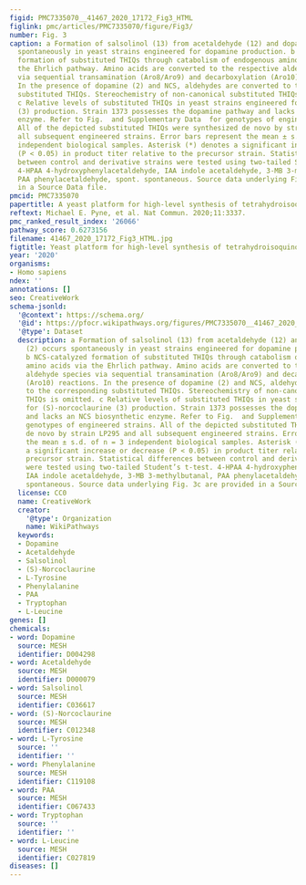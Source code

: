 ```yaml
---
figid: PMC7335070__41467_2020_17172_Fig3_HTML
figlink: pmc/articles/PMC7335070/figure/Fig3/
number: Fig. 3
caption: a Formation of salsolinol (13) from acetaldehyde (12) and dopamine (2) occurs
  spontaneously in yeast strains engineered for dopamine production. b NCS-catalyzed
  formation of substituted THIQs through catabolism of endogenous amino acids via
  the Ehrlich pathway. Amino acids are converted to the respective aldehyde species
  via sequential transamination (Aro8/Aro9) and decarboxylation (Aro10) reactions.
  In the presence of dopamine (2) and NCS, aldehydes are converted to the corresponding
  substituted THIQs. Stereochemistry of non-canonical substituted THIQs is omitted.
  c Relative levels of substituted THIQs in yeast strains engineered for (S)-norcoclaurine
  (3) production. Strain 1373 possesses the dopamine pathway and lacks an NCS biosynthetic
  enzyme. Refer to Fig.  and Supplementary Data  for genotypes of engineered strains.
  All of the depicted substituted THIQs were synthesized de novo by strain LP295 and
  all subsequent engineered strains. Error bars represent the mean ± s.d. of n = 3
  independent biological samples. Asterisk (*) denotes a significant increase or decrease
  (P < 0.05) in product titer relative to the precursor strain. Statistical differences
  between control and derivative strains were tested using two-tailed Student’s t-test.
  4-HPAA 4-hydroxyphenylacetaldehyde, IAA indole acetaldehyde, 3-MB 3-methylbutanal,
  PAA phenylacetaldehyde, spont. spontaneous. Source data underlying Fig. 3c are provided
  in a Source Data file.
pmcid: PMC7335070
papertitle: A yeast platform for high-level synthesis of tetrahydroisoquinoline alkaloids.
reftext: Michael E. Pyne, et al. Nat Commun. 2020;11:3337.
pmc_ranked_result_index: '26066'
pathway_score: 0.6273156
filename: 41467_2020_17172_Fig3_HTML.jpg
figtitle: Yeast platform for high-level synthesis of tetrahydroisoquinoline alkaloids
year: '2020'
organisms:
- Homo sapiens
ndex: ''
annotations: []
seo: CreativeWork
schema-jsonld:
  '@context': https://schema.org/
  '@id': https://pfocr.wikipathways.org/figures/PMC7335070__41467_2020_17172_Fig3_HTML.html
  '@type': Dataset
  description: a Formation of salsolinol (13) from acetaldehyde (12) and dopamine
    (2) occurs spontaneously in yeast strains engineered for dopamine production.
    b NCS-catalyzed formation of substituted THIQs through catabolism of endogenous
    amino acids via the Ehrlich pathway. Amino acids are converted to the respective
    aldehyde species via sequential transamination (Aro8/Aro9) and decarboxylation
    (Aro10) reactions. In the presence of dopamine (2) and NCS, aldehydes are converted
    to the corresponding substituted THIQs. Stereochemistry of non-canonical substituted
    THIQs is omitted. c Relative levels of substituted THIQs in yeast strains engineered
    for (S)-norcoclaurine (3) production. Strain 1373 possesses the dopamine pathway
    and lacks an NCS biosynthetic enzyme. Refer to Fig.  and Supplementary Data  for
    genotypes of engineered strains. All of the depicted substituted THIQs were synthesized
    de novo by strain LP295 and all subsequent engineered strains. Error bars represent
    the mean ± s.d. of n = 3 independent biological samples. Asterisk (*) denotes
    a significant increase or decrease (P < 0.05) in product titer relative to the
    precursor strain. Statistical differences between control and derivative strains
    were tested using two-tailed Student’s t-test. 4-HPAA 4-hydroxyphenylacetaldehyde,
    IAA indole acetaldehyde, 3-MB 3-methylbutanal, PAA phenylacetaldehyde, spont.
    spontaneous. Source data underlying Fig. 3c are provided in a Source Data file.
  license: CC0
  name: CreativeWork
  creator:
    '@type': Organization
    name: WikiPathways
  keywords:
  - Dopamine
  - Acetaldehyde
  - Salsolinol
  - (S)-Norcoclaurine
  - L-Tyrosine
  - Phenylalanine
  - PAA
  - Tryptophan
  - L-Leucine
genes: []
chemicals:
- word: Dopamine
  source: MESH
  identifier: D004298
- word: Acetaldehyde
  source: MESH
  identifier: D000079
- word: Salsolinol
  source: MESH
  identifier: C036617
- word: (S)-Norcoclaurine
  source: MESH
  identifier: C012348
- word: L-Tyrosine
  source: ''
  identifier: ''
- word: Phenylalanine
  source: MESH
  identifier: C119108
- word: PAA
  source: MESH
  identifier: C067433
- word: Tryptophan
  source: ''
  identifier: ''
- word: L-Leucine
  source: MESH
  identifier: C027819
diseases: []
---
```

